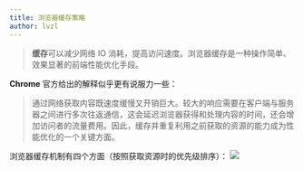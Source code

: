 ```yaml
---
title: 浏览器缓存策略
author: lvzl
---
```


> **缓存**可以减少网络 IO 消耗，提高访问速度。浏览器缓存是一种操作简单、效果显著的前端性能优化手段。

**Chrome** 官方给出的解释似乎更有说服力一些：

> 通过网络获取内容既速度缓慢又开销巨大。较大的响应需要在客户端与服务器之间进行多次往返通信，这会延迟浏览器获得和处理内容的时间，还会增加访问者的流量费用。因此，缓存并重复利用之前获取的资源的能力成为性能优化的一个关键方面。

浏览器缓存机制有四个方面（按照获取资源时的优先级排序）：
<img data-fancybox="gallery" src="https://mp-780ec593-98c3-47c6-9328-1690ac79007b.cdn.bspapp.com/images//http-cache.jpeg"/>

<script setup>
  import useFancybox from '@use/useFancybox.js'
  useFancybox()
</script>
